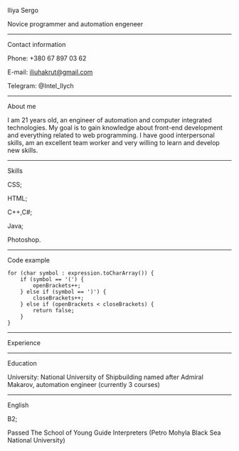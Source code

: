 Iliya Sergo

Novice programmer and automation engeneer 

-------------------

Contact information

Phone: +380 67 897 03 62

E-mail: iliuhakrut@gmail.com

Telegram: @Intel_Ilych

---------------------

About me

I am 21 years old, an engineer of automation and computer integrated technologies. My goal is to gain knowledge about front-end development and everything related to web programming. I have good interpersonal skills, am an excellent team worker and very willing to learn and develop new skills.

---------------------

Skills

CSS;

HTML;

C++,C#;

Java;

Photoshop.

---------------------

Code example

    for (char symbol : expression.toCharArray()) {
        if (symbol == '(') {
            openBrackets++;
        } else if (symbol == ')') {
            closeBrackets++;
        } else if (openBrackets < closeBrackets) {
            return false;
        }
    }
    
---------------------

Experience



----------------------

Education

University: National University of Shipbuilding named after Admiral Makarov, automation engineer (currently 3 courses)

---------------------

English

B2;

Passed The School of Young Guide Interpreters (Petro Mohyla Black Sea National University)
